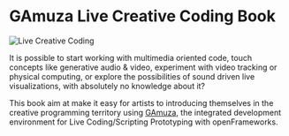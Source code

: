 # GAmuza Live Creative Coding Book

![Live Creative Coding](http://gamuza.d3cod3.org/graphics/GABook.jpg "Live Creative Coding")

It is possible to start working with multimedia oriented code, touch concepts like generative audio & video, experiment with video tracking or physical computing, or explore the possibilities of sound driven live visualizations, with absolutely no knowledge about it?

This book aim at make it easy for artists to introducing themselves in the creative programming territory using [GAmuza](https://github.com/d3cod3/GAmuza), the integrated development environment for Live Coding/Scripting Prototyping with openFrameworks.
